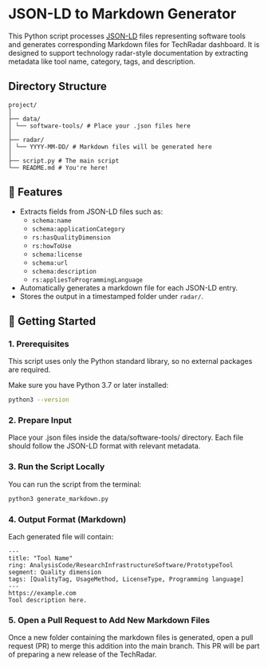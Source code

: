 # JSON-LD to Markdown Generator

This Python script processes [JSON-LD](https://json-ld.org/) files representing software tools and generates corresponding Markdown files for TechRadar dashboard. It is designed to support technology radar-style documentation by extracting metadata like tool name, category, tags, and description.

## Directory Structure
```
project/
│
├── data/
│ └── software-tools/ # Place your .json files here
│
├── radar/
│ └── YYYY-MM-DD/ # Markdown files will be generated here
│
├── script.py # The main script
└── README.md # You're here!
```

## 🧰 Features

- Extracts fields from JSON-LD files such as:
  - `schema:name`
  - `schema:applicationCategory`
  - `rs:hasQualityDimension`
  - `rs:howToUse`
  - `schema:license`
  - `schema:url`
  - `schema:description`
  - `rs:appliesToProgrammingLanguage`
- Automatically generates a markdown file for each JSON-LD entry.
- Stores the output in a timestamped folder under `radar/`.

## 🚀 Getting Started

### 1. Prerequisites

This script uses only the Python standard library, so no external packages are required.

Make sure you have Python 3.7 or later installed:

```bash
python3 --version
```

### 2. Prepare Input

Place your .json files inside the data/software-tools/ directory. Each file should follow the JSON-LD format with relevant metadata.


### 3. Run the Script Locally

You can run the script from the terminal:

```bash
python3 generate_markdown.py
```

### 4. Output Format (Markdown)
Each generated file will contain:
```
---
title: "Tool Name"
ring: AnalysisCode/ResearchInfrastructureSoftware/PrototypeTool
segment: Quality dimension
tags: [QualityTag, UsageMethod, LicenseType, Programming language]
---
https://example.com
Tool description here.

```
### 5. Open a Pull Request to Add New Markdown Files

Once a new folder containing the markdown files is generated, open a pull request (PR) to merge this addition into the main branch. This PR will be part of preparing a new release of the TechRadar.


